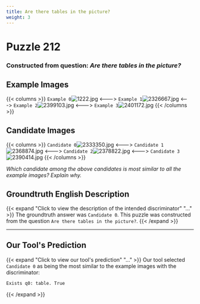 ```yaml
---
title: Are there tables in the picture?
weight: 3
---
```


# Puzzle 212
### Constructed from question: _Are there tables in the picture?_


## Example Images
{{< columns >}}
`Example 0`![1222.jpg](/gqa_images/1222.jpg)
<--->
`Example 1`![2326667.jpg](/gqa_images/2326667.jpg)
<--->
`Example 2`![2399103.jpg](/gqa_images/2399103.jpg)
<--->
`Example 3`![2401172.jpg](/gqa_images/2401172.jpg)
{{< /columns >}}

## Candidate Images
{{< columns >}}
`Candidate 0`![2333350.jpg](/gqa_images/2333350.jpg)
<--->
`Candidate 1`![2368874.jpg](/gqa_images/2368874.jpg)
<--->
`Candidate 2`![2378822.jpg](/gqa_images/2378822.jpg)
<--->
`Candidate 3`![2390414.jpg](/gqa_images/2390414.jpg)
{{< /columns >}}

*Which candidate among the above candidates is most similar to all the example images? Explain why.*

## Groundtruth English Description

{{< expand "Click to view the description of the intended discriminator" "..." >}}
The groundtruth answer was `Candidate 0`. This puzzle was constructed from the question `Are there tables in the picture?`.
{{< /expand >}}

---

## Our Tool's Prediction

{{< expand "Click to view our tool's prediction" "..." >}}
Our tool selected `Candidate 0` as being the most similar to the example images with the discriminator:
```plaintext
Exists q0: table. True
```
{{< /expand >}}
